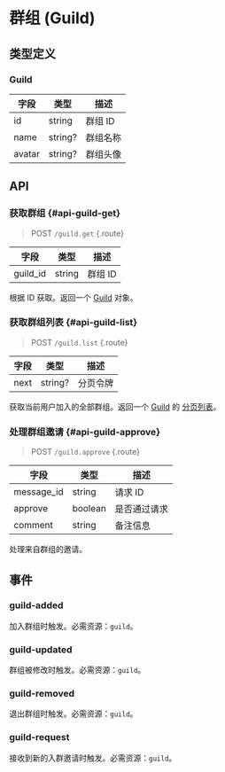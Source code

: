 # 群组 (Guild)

## 类型定义

### Guild

| 字段 | 类型 | 描述 |
| --- | --- | --- |
| id | string | 群组 ID |
| name | string? | 群组名称 |
| avatar | string? | 群组头像 |

## API

### 获取群组 {#api-guild-get}

> <badge>POST</badge> `/guild.get` {.route}

| 字段 | 类型 | 描述 |
| --- | --- | --- |
| guild_id | string | 群组 ID |

根据 ID 获取。返回一个 [Guild](#guild) 对象。

### 获取群组列表 {#api-guild-list}

> <badge>POST</badge> `/guild.list` {.route}

| 字段 | 类型 | 描述 |
| --- | --- | --- |
| next | string? | 分页令牌 |

获取当前用户加入的全部群组。返回一个 [Guild](#guild) 的 [分页列表](../protocol/api.md#list)。

### 处理群组邀请 {#api-guild-approve}

> <badge>POST</badge> `/guild.approve` {.route}

| 字段 | 类型 | 描述 |
| --- | --- | --- |
| message_id | string | 请求 ID |
| approve | boolean | 是否通过请求 |
| comment | string | 备注信息 |

处理来自群组的邀请。

## 事件

### guild-added

加入群组时触发。必需资源：`guild`。

### guild-updated

群组被修改时触发。必需资源：`guild`。

### guild-removed

退出群组时触发。必需资源：`guild`。

### guild-request

接收到新的入群邀请时触发。必需资源：`guild`。
